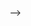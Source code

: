 
<!--
# 💫 About Me:
Hi! My name is Nazgul<br>I'm a Frontend Developer


## 🌐 Socials:
[![LinkedIn](https://img.shields.io/badge/LinkedIn-%230077B5.svg?logo=linkedin&logoColor=white)](https://linkedin.com/in/nazgulchan@gmail.com) 

# 💻 Tech Stack:
![JavaScript](https://img.shields.io/badge/javascript-%23323330.svg?style=plastic&logo=javascript&logoColor=%23F7DF1E) ![Bootstrap](https://img.shields.io/badge/bootstrap-%23563D7C.svg?style=plastic&logo=bootstrap&logoColor=white) ![Webpack](https://img.shields.io/badge/webpack-%238DD6F9.svg?style=plastic&logo=webpack&logoColor=black) ![SASS](https://img.shields.io/badge/SASS-hotpink.svg?style=plastic&logo=SASS&logoColor=white) ![React](https://img.shields.io/badge/react-%2320232a.svg?style=plastic&logo=react&logoColor=%2361DAFB) ![NPM](https://img.shields.io/badge/NPM-%23000000.svg?style=plastic&logo=npm&logoColor=white) ![NodeJS](https://img.shields.io/badge/node.js-6DA55F?style=plastic&logo=node.js&logoColor=white) 	![Figma](https://img.shields.io/badge/figma-%23F24E1E.svg?style=plastic&logo=figma&logoColor=white)
# 📊 GitHub Stats:
![](https://github-readme-stats.vercel.app/api?username=curiousrain&theme=dark&hide_border=false&include_all_commits=true&count_private=true)<br/>
![](https://github-readme-streak-stats.herokuapp.com/?user=curiousrain&theme=dark&hide_border=false)<br/>
![](https://github-readme-stats.vercel.app/api/top-langs/?username=curiousrain&theme=dark&hide_border=false&include_all_commits=true&count_private=true&layout=compact)

---
[![](https://visitcount.itsvg.in/api?id=curiousrain&icon=0&color=0)](https://visitcount.itsvg.in)

<!-- Proudly created with GPRM ( https://gprm.itsvg.in ) -->
-->
